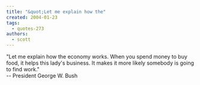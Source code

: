 ```yaml
---
title: "&quot;Let me explain how the"
created: 2004-01-23
tags: 
  - quotes-273
authors: 
  - scott
---
```


"Let me explain how the economy works. When you spend money to buy food, it helps this lady's business. It makes it more likely somebody is going to find work."  
\-- President George W. Bush
